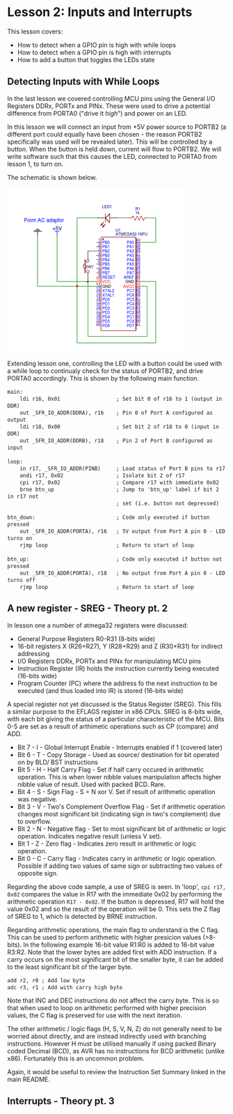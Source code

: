 Lesson 2: Inputs and Interrupts
===============================

This lesson covers:
 - How to detect when a GPIO pin is high with while loops
 - How to detect when a GPIO pin is high with interrupts
 - How to add a button that toggles the LEDs state

Detecting Inputs with While Loops
---------------------------------

In the last lesson we covered controlling MCU pins using the General I/O 
Registers DDRx, PORTx and PINx. These were used to drive a potential difference
from PORTA0 ("drive it _high_") and power on an LED.

In this lesson we will connect an input from +5V power source to PORTB2 (a
different port could equally have been chosen - the reason PORTB2 specifically
was used will be revealed later). This will be controlled by a button. When the
button is held down, current will flow to PORTB2. We will write software such 
that this causes the LED, connected to PORTA0 from lesson 1, to turn on.

The schematic is shown below.

![L2 circuit diagram](L2-Circuit-Diagram-LED-Button.png)

Extending lesson one, controlling the LED with a button could be used with a
while loop to continualy check for the status of PORTB2, and drive PORTA0
accordingly. This is shown by the following main function.

```
main:
    ldi r16, 0x01                  ; Set bit 0 of r16 to 1 (output in DDR)
    out _SFR_IO_ADDR(DDRA), r16    ; Pin 0 of Port A configured as output
    ldi r18, 0x00                  ; Set bit 2 of r18 to 0 (input in DDR)
    out _SFR_IO_ADDR(DDRB), r18    ; Pin 2 of Port B configured as input

loop:
    in r17, _SFR_IO_ADDR(PINB)     ; Load status of Port B pins to r17
    andi r17, 0x02                 ; Isolate bit 2 of r17
    cpi r17, 0x02                  ; Compare r17 with immediate 0x02
    brne btn_up                    ; Jump to 'btn_up' label if bit 2 in r17 not
                                   ; set (i.e. button not depressed)

btn_down:                          ; Code only executed if button pressed
    out _SFR_IO_ADDR(PORTA), r16   ; 5V output from Port A pin 0 - LED turns on
    rjmp loop                      ; Return to start of loop

btn_up:                            ; Code only executed if button not pressed
    out _SFR_IO_ADDR(PORTA), r18   ; No output from Port A pin 0 - LED turns off
    rjmp loop                      ; Return to start of loop
```

A new register - SREG - Theory pt. 2
------------------------------------

In lesson one a number of atmega32 registers were discussed:

 - General Purpose Registers R0-R31 (8-bits wide)
 - 16-bit registers X (R26+R27), Y (R28+R29) and Z (R30+R31) for indirect 
   addressing
 - I/O Registers DDRx, PORTx and PINx for manipulating MCU pins
 - Instruction Register (IR) holds the instruction currently being executed
   (16-bits wide)
 - Program Counter (PC) where the address fo the next instruction to be executed
   (and thus loaded into IR) is stored (16-bits wide)

A special register not yet discussed is the Status Register (SREG). This fills
a similar purpose to the EFLAGS register in x86 CPUs. SREG is 8-bits wide, with
each bit giving the status of a particular characteristic of the MCU. Bits 0-5
are set as a result of arthimetic operations such as CP (compare) and ADD.

 - Bit 7 - I - Global Interrupt Enable        - Interrupts enabled if 1 (covered later)
 - Bit 6 - T - Copy Storage                   - Used as source/ destination for bit
                                                operated on by BLD/ BST instructions
 - Bit 5 - H - Half Carry Flag                - Set if half carry occured in arithmetic
                                                operation. This is when lower nibble
                                                values manipulation affects higher 
                                                nibble value of result. Used with 
                                                packed BCD. Rare.
 - Bit 4 - S - Sign Flag                      - S = N xor V. Set if result of 
                                                arithmetic operation was negative.
 - Bit 3 - V - Two's Complement Overflow Flag - Set if arithmetic operation
                                                changes most significant bit
                                                (indicating sign in two's
                                                complement) due to overflow.
 - Bit 2 - N - Negative flag                  - Set to most significant bit
                                                of arithmetic or logic operation.
                                                Indicates negative result (unless
                                                V set).
 - Bit 1 - Z - Zero flag                      - Indicates zero result in arithmetic
                                                or logic operation.
 - Bit 0 - C - Carry flag                     - Indicates carry in arithmetic or 
                                                logic operation. Possible if adding
                                                two values of same sign or subtracting
                                                two values of opposite sign.

Regarding the above code sample, a use of SREG is seen. In 'loop', `cpi r17, 0x02`
compares the value in R17 with the immediate 0x02 by performing the arithmetic
operation `R17 - 0x02`. If the button is depressed, R17 will hold the value 0x02
and so the result of the operation will be 0. This sets the Z flag of SREG to 1,
which is detected by BRNE instruction.

Regarding arithmetic operations, the main flag to understand is the C flag. This
can be used to perform arithmetic with higher presicion values (>8-bits). In the
following example 16-bit value R1:R0 is added to 16-bit value R3:R2. Note that 
the lower bytes are added first with ADD instruction. If a carry occurs on the
most significant bit of the smaller byte, it can be added to the least 
significant bit of the larger byte.

```
add r2, r0 ; Add low byte
adc r3, r1 ; Add with carry high byte
```

Note that INC and DEC instructions do not affect the carry byte. This is so that
when used to loop on arithmetic performed with higher precision values, the C
flag is preserved for use with the next iteration.

The other arithmetic / logic flags (H, S, V, N, Z) do not generally need to be
worried about directly, and are instead indirectly used with branching 
instructions. However H must be utilised manually if using packed Binary coded
Decimal (BCD), as AVR has no instructions for BCD arithmetic (unlike x86).
Fortunately this is an uncommon problem.

Again, it would be useful to review the Instruction Set Summary linked in the
main README.

Interrupts - Theory pt. 3
-------------------------


